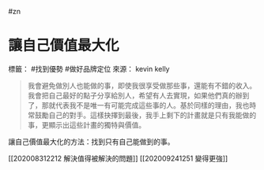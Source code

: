 #zn 
# 讓自己價值最大化
標籤： #找到優勢 #做好品牌定位 
來源： kevin kelly


> 我會避免做別人也能做的事，即使我很享受做那些事，還能有不錯的收入。我會把自己最好的點子分享給別人，希望有人去實現，如果他們真的辦到了，那就代表我不是唯一有可能完成這些事的人。基於同樣的理由，我也時常鼓勵自己的對手。這樣抉擇到最後，我手上剩下的計畫就是只有我能做的事，更顯示出這些計畫的獨特與價值。 

讓自己價值最大化的方法：找到只有自己能做到的事。

[[202008312212 解決值得被解決的問題]]
[[202009241251 變得更強]]